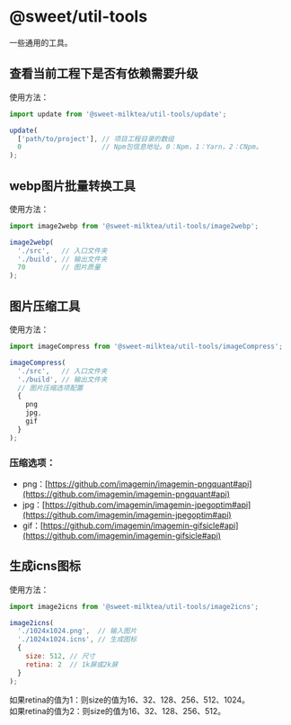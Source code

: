 # @sweet/util-tools

一些通用的工具。

## 查看当前工程下是否有依赖需要升级

使用方法：

```javascript
import update from '@sweet-milktea/util-tools/update';

update(
  ['path/to/project'], // 项目工程目录的数组
  0                    // Npm包信息地址。0：Npm，1：Yarn，2：CNpm。
);
```

## webp图片批量转换工具

使用方法：

```javascript
import image2webp from '@sweet-milktea/util-tools/image2webp';

image2webp(
  './src',   // 入口文件夹
  './build', // 输出文件夹
  70         // 图片质量
);
```

## 图片压缩工具

使用方法：

```javascript
import imageCompress from '@sweet-milktea/util-tools/imageCompress';

imageCompress(
  './src',   // 入口文件夹
  './build', // 输出文件夹
  // 图片压缩选项配置
  {
    png
    jpg,
    gif
  }
);
```

### 压缩选项：

* png：[https://github.com/imagemin/imagemin-pngquant#api](https://github.com/imagemin/imagemin-pngquant#api)
* jpg：[https://github.com/imagemin/imagemin-jpegoptim#api](https://github.com/imagemin/imagemin-jpegoptim#api)
* gif：[https://github.com/imagemin/imagemin-gifsicle#api](https://github.com/imagemin/imagemin-gifsicle#api)

## 生成icns图标

使用方法：

```javascript
import image2icns from '@sweet-milktea/util-tools/image2icns';

image2icns(
  './1024x1024.png',  // 输入图片
  './1024x1024.icns', // 生成图标
  {
    size: 512, // 尺寸
    retina: 2  // 1k屏或2k屏 
  }
);
```

如果retina的值为1：则size的值为16、32、128、256、512、1024。   
如果retina的值为2：则size的值为16、32、128、256、512。